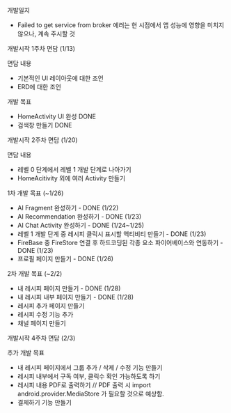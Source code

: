 
개발일지 
- Failed to get service from broker 에러는 현 시점에서 앱 성능에 영향을 미치지 않으나, 계속 주시할 것

개발시작 1주차 면담 (1/13)

면담 내용
- 기본적인 UI 레이아웃에 대한 조언 
- ERD에 대한 조언

개발 목표
- HomeActivity UI 완성 DONE
- 검색창 만들기 DONE

개발시작 2주차 면담 (1/20)

면담 내용
- 레벨 0 단계에서 레벨 1 개발 단계로 나아가기
- HomeAcitivity 외에 여러 Activity 만들기

1차 개발 목표 (~1/26)
- AI Fragment 완성하기 - DONE (1/22)
- AI Recommendation 완성하기 - DONE (1/23)
- AI Chat Activity 완성하기 - DONE (1/24~1/25)
- 레벨 1 개발 단계 중 레시피 클릭시 표시할 액티비티 만들기 - DONE (1/23)
- FireBase 중 FireStore 연결 후 하드코딩된 각종 요소 파이어베이스와 연동하기 - DONE (1/23)
- 프로필 페이지 만들기 - DONE (1/26)


2차 개발 목표 (~2/2) 
- 내 레시피 페이지 만들기 - DONE (1/28) 
- 내 레시피 내부 페이지 만들기 - DONE (1/28)
- 레시피 추가 페이지 만들기
- 레시피 수정 기능 추가
- 채널 페이지 만들기
  
개발시작 4주차 면담 (2/3)


추가 개발 목표
- 내 레시피 페이지에서 그룹 추가 / 삭제 / 수정 기능 만들기
- 레시피 내부에서 구독 여부, 클릭수 확인 가능하도록 하기
- 레시피 내용 PDF로 출력하기 // PDF 출력 시 import android.provider.MediaStore 가 필요할 것으로 예상함.
- 결제하기 기능 만들기